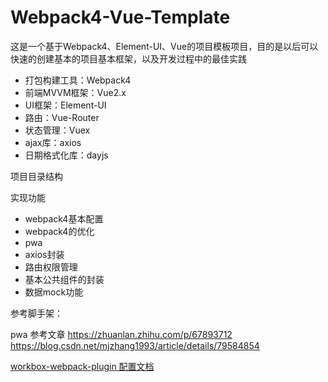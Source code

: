 # Webpack4-Vue-Template

这是一个基于Webpack4、Element-UI、Vue的项目模板项目，目的是以后可以快速的创建基本的项目基本框架，以及开发过程中的最佳实践

- 打包构建工具：Webpack4
- 前端MVVM框架：Vue2.x
- UI框架：Element-UI
- 路由：Vue-Router
- 状态管理：Vuex
- ajax库：axios
- 日期格式化库：dayjs

项目目录结构

实现功能

- webpack4基本配置
- webpack4的优化
- pwa
- axios封装
- 路由权限管理
- 基本公共组件的封装
- 数据mock功能

参考脚手架：

pwa 参考文章 https://zhuanlan.zhihu.com/p/67893712
https://blog.csdn.net/mjzhang1993/article/details/79584854

[workbox-webpack-plugin 配置文档](https://developers.google.com/web/tools/workbox/modules/workbox-webpack-plugin)
